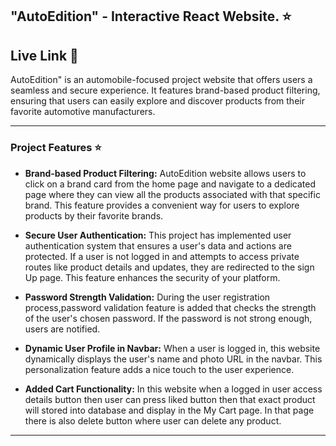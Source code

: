 ## "AutoEdition" - Interactive React Website. :star:

## Live Link :ghost:


AutoEdition" is an automobile-focused project website that offers users a seamless and secure experience. It features brand-based product filtering, ensuring that users can easily explore and discover products from their favorite automotive manufacturers.

-----------------

### Project Features :star:

- **Brand-based Product Filtering:**
AutoEdition website allows users to click on a brand card from the home page and navigate to a dedicated page where they can view all the products associated with that specific brand. This feature provides a convenient way for users to explore products by their favorite brands.

- **Secure User Authentication:**
 This project has implemented user authentication system that ensures a user's data and actions are protected. If a user is not logged in and attempts to access private routes like product details and updates, they are redirected to the sign Up page. This feature enhances the security of your platform.

 - **Password Strength Validation:**
 During the user registration process,password validation feature is added that checks the strength of the user's chosen password. If the password is not strong enough, users are notified. 

 - **Dynamic User Profile in Navbar:**
 When a user is logged in, this website dynamically displays the user's name and photo URL in the navbar. This personalization feature adds a nice touch to the user experience.

 - **Added Cart Functionality:**
 In this website when a logged in user access details button then user can press liked button then that exact product will stored into database and display in the My Cart page. In that page there is also delete button where user can delete any product.


 --------------


